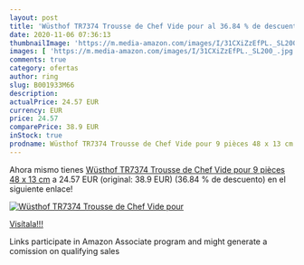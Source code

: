 ```yaml
---
layout: post
title: 'Wüsthof TR7374 Trousse de Chef Vide pour al 36.84 % de descuento'
date: 2020-11-06 07:36:13
thumbnailImage: 'https://m.media-amazon.com/images/I/31CXiZzEfPL._SL200_.jpg'
images: [ 'https://m.media-amazon.com/images/I/31CXiZzEfPL._SL200_.jpg' ]
comments: true
category: ofertas
author: ring
slug: B001933M66
description:
actualPrice: 24.57 EUR
currency: EUR
price: 24.57
comparePrice: 38.9 EUR
inStock: true
prodname: Wüsthof TR7374 Trousse de Chef Vide pour 9 pièces 48 x 13 cm
---
```


Ahora mismo tienes [Wüsthof TR7374 Trousse de Chef Vide pour 9 pièces 48 x 13 cm](https://www.amazon.fr/dp/B001933M66/?tag=tolees0d-21) a 24.57 EUR (original: 38.9 EUR) (36.84 %  de descuento) en el siguiente enlace!

[![Wüsthof TR7374 Trousse de Chef Vide pour](https://m.media-amazon.com/images/I/31CXiZzEfPL._SL200_.jpg)](https://www.amazon.fr/dp/B001933M66/?tag=tolees0d-21)

[Visítala!!!](https://www.amazon.fr/dp/B001933M66/?tag=tolees0d-21)

Links participate in Amazon Associate program and might generate a comission on qualifying sales
